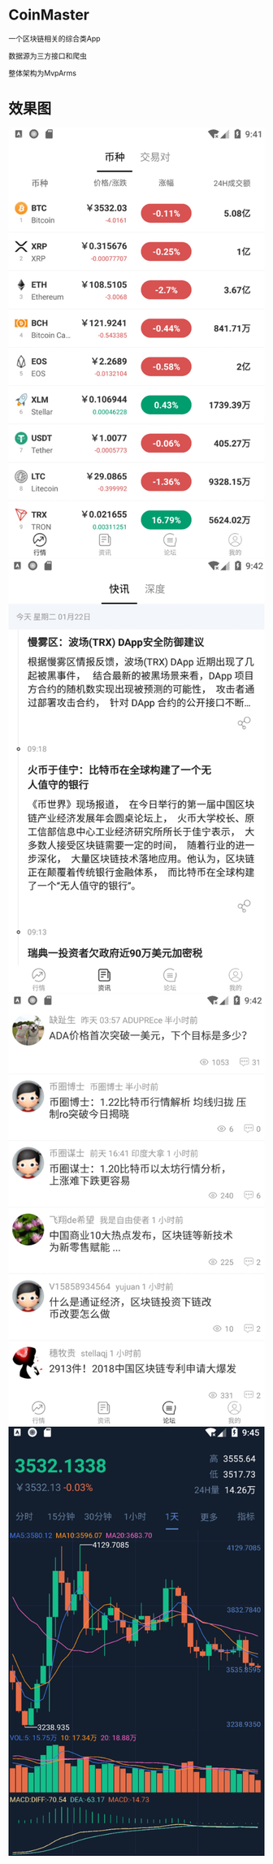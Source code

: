 # CoinMaster
一个区块链相关的综合类App

数据源为三方接口和爬虫

整体架构为MvpArms

# 效果图
<img src="img_folder/img_1.jpg"/>
<img src="img_folder/img_2.jpg"/>
<img src="img_folder/img_3.jpg"/>
<img src="img_folder/img_4.jpg"/>
